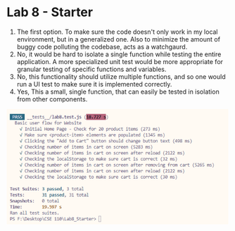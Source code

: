 # Lab 8 - Starter
1. The first option. To make sure the code doesn't only work in my local environment, but in a generalized one. Also to minimize the amount of buggy code polluting the codebase, acts as a watchgaurd.
2. No, it would be hard to isolate a single function while testing the entire application. A more specialized unit test would be more appropriate for granular testing of specific functions and variables.
3. No, this functionality should utilize multiple functions, and so one would run a UI test to make sure it is implemented correctly.
4. Yes, This a small, single function, that can easily be tested in isolation from other components.

![](./Screenshot.png)
